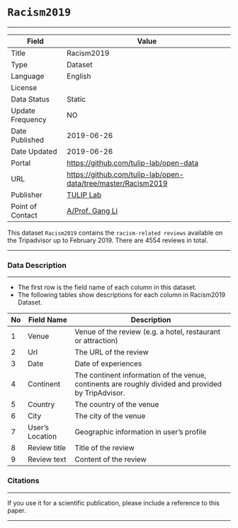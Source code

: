 # `Racism2019`
---

| Field | Value |
| --- | --- |
| Title | Racism2019 |
| Type | Dataset |
| Language | English |
| License |   |
| Data Status | Static |
| Update Frequency | NO |
| Date Published | 2019-06-26  |
| Date Updated |  2019-06-26 |
| Portal | https://github.com/tulip-lab/open-data |
| URL | https://github.com/tulip-lab/open-data/tree/master/Racism2019|
| Publisher |[TULIP Lab](http://www.tulip.org.au/) |
| Point of Contact |[A/Prof. Gang Li](https://github.com/tuliplab) |


This dataset `Racism2019` contains the `racism-related reviews` available on the Tripadvisor up to February 2019. There are 4554 reviews in total.

---
### Data Description
---

* The first row is the field name of each column in this dataset.
* The following tables show descriptions for each column in Racism2019 Dataset.


| No| Field Name 		| Description|
|---|---|---|
| 1 | Venue 				| Venue of the review (e.g. a hotel, restaurant or attraction)
| 2 | Url  				| The URL of the review |
| 3 | Date  				| Date of experiences 
| 4 | Continent 			| The continent information of the venue, continents are roughly divided and provided by TripAdvisor. | int64 |
| 5 | Country 			| The country of the venue | int64 |
| 6 | City 	 			| The city of the venue | int64 |
| 7 | User’s Location 	| Geographic information in user’s profile | int64 |
| 8 | Review title 		| Title of the review | int64 |
| 9 | Review text 		| Content of the review | int64 |


### Citations
---

If you use it for a scientific publication, please include a reference to this paper.

[^_^]:
    commentted-out
    Shu Li, Gang Li, Rob Law, Paradies Yin (2020). Racism in Tourism Reviews, ...
    `BibTex` information:
    {@article{LLFHDeep2019,
    title = {Racism in Tourism Reviews}, 
    volume = {}, 
    doi = {}, 
    journal = {Tourism Management}, 
    author = {Shu Li, Gang Li, Rob Law, Paradies Yin},
    month =, 
    year = {2020},  
    keywords = {}, 
    pages = {},
    }


---
